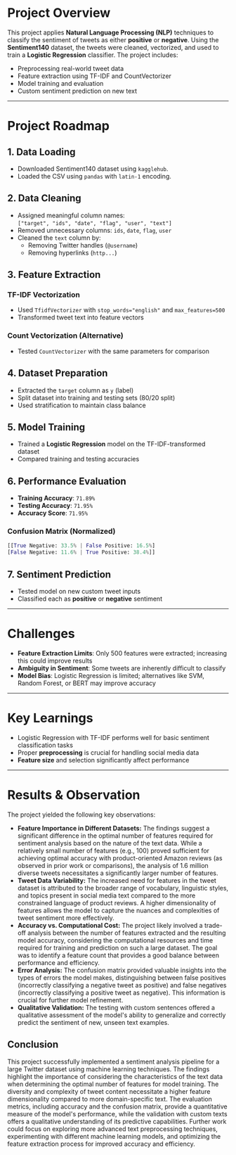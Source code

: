 # Project Overview

This project applies **Natural Language Processing (NLP)** techniques to classify the sentiment of tweets as either **positive** or **negative**. Using the **Sentiment140** dataset, the tweets were cleaned, vectorized, and used to train a **Logistic Regression** classifier. The project includes:

- Preprocessing real-world tweet data  
- Feature extraction using TF-IDF and CountVectorizer  
- Model training and evaluation  
- Custom sentiment prediction on new text

---

# Project Roadmap

## 1. Data Loading
- Downloaded Sentiment140 dataset using `kagglehub`.
- Loaded the CSV using `pandas` with `latin-1` encoding.

## 2. Data Cleaning
- Assigned meaningful column names:  
  `["target", "ids", "date", "flag", "user", "text"]`
- Removed unnecessary columns: `ids`, `date`, `flag`, `user`
- Cleaned the `text` column by:
  - Removing Twitter handles (`@username`)
  - Removing hyperlinks (`http...`)

## 3. Feature Extraction

### TF-IDF Vectorization
- Used `TfidfVectorizer` with `stop_words="english"` and `max_features=500`  
- Transformed tweet text into feature vectors

### Count Vectorization (Alternative)
- Tested `CountVectorizer` with the same parameters for comparison

## 4. Dataset Preparation
- Extracted the `target` column as `y` (label)
- Split dataset into training and testing sets (80/20 split)  
- Used stratification to maintain class balance

## 5. Model Training
- Trained a **Logistic Regression** model on the TF-IDF-transformed dataset
- Compared training and testing accuracies

## 6. Performance Evaluation
- **Training Accuracy**: `71.89%`
- **Testing Accuracy**: `71.95%`
- **Accuracy Score**: `71.95%`

### Confusion Matrix (Normalized)
```Python
[[True Negative: 33.5% | False Positive: 16.5%]
[False Negative: 11.6% | True Positive: 38.4%]]
```

## 7. Sentiment Prediction
- Tested model on new custom tweet inputs
- Classified each as **positive** or **negative** sentiment

---

# Challenges
- **Feature Extraction Limits**: Only 500 features were extracted; increasing this could improve results
- **Ambiguity in Sentiment**: Some tweets are inherently difficult to classify
- **Model Bias**: Logistic Regression is limited; alternatives like SVM, Random Forest, or BERT may improve accuracy

---

# Key Learnings
- Logistic Regression with TF-IDF performs well for basic sentiment classification tasks
- Proper **preprocessing** is crucial for handling social media data
- **Feature size** and selection significantly affect performance

---

# Results & Observation

The project yielded the following key observations:

* **Feature Importance in Different Datasets:** The findings suggest a significant difference in the optimal number of features required for sentiment analysis based on the nature of the text data. While a relatively small number of features (e.g., 100) proved sufficient for achieving optimal accuracy with product-oriented Amazon reviews (as observed in prior work or comparisons), the analysis of 1.6 million diverse tweets necessitates a significantly larger number of features.
* **Tweet Data Variability:** The increased need for features in the tweet dataset is attributed to the broader range of vocabulary, linguistic styles, and topics present in social media text compared to the more constrained language of product reviews. A higher dimensionality of features allows the model to capture the nuances and complexities of tweet sentiment more effectively.
* **Accuracy vs. Computational Cost:** The project likely involved a trade-off analysis between the number of features extracted and the resulting model accuracy, considering the computational resources and time required for training and prediction on such a large dataset. The goal was to identify a feature count that provides a good balance between performance and efficiency.
* **Error Analysis:** The confusion matrix provided valuable insights into the types of errors the model makes, distinguishing between false positives (incorrectly classifying a negative tweet as positive) and false negatives (incorrectly classifying a positive tweet as negative). This information is crucial for further model refinement.
* **Qualitative Validation:** The testing with custom sentences offered a qualitative assessment of the model's ability to generalize and correctly predict the sentiment of new, unseen text examples.

## Conclusion

This project successfully implemented a sentiment analysis pipeline for a large Twitter dataset using machine learning techniques. The findings highlight the importance of considering the characteristics of the text data when determining the optimal number of features for model training. The diversity and complexity of tweet content necessitate a higher feature dimensionality compared to more domain-specific text. The evaluation metrics, including accuracy and the confusion matrix, provide a quantitative measure of the model's performance, while the validation with custom texts offers a qualitative understanding of its predictive capabilities. Further work could focus on exploring more advanced text preprocessing techniques, experimenting with different machine learning models, and optimizing the feature extraction process for improved accuracy and efficiency.
